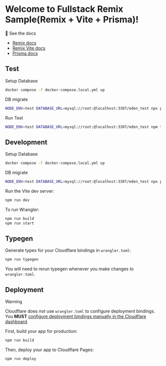 # Welcome to Fullstack Remix Sample(Remix + Vite + Prisma)!

📖 See the docs
- [Remix docs](https://remix.run/docs)
- [Remix Vite docs](https://remix.run/docs/en/main/future/vite)
- [Prisma docs](https://www.prisma.io/docs/orm)

## Test

Setup Database
```sh
docker compose -f docker-compose.local.yml up
```

DB migrate
```sh
NODE_ENV=test DATABASE_URL=mysql://root:@localhost:3307/eden_test npx prisma migrate reset --force
```

Run Test
```sh
NODE_ENV=test DATABASE_URL=mysql://root:@localhost:3307/eden_test npm test
```

## Development

Setup Database
```sh
docker compose -f docker-compose.local.yml up
```

DB migrate
```sh
NODE_ENV=test DATABASE_URL=mysql://root:@localhost:3307/eden_test npx prisma migrate reset --force
```

Run the Vite dev server:

```sh
npm run dev
```

To run Wrangler:

```sh
npm run build
npm run start
```

## Typegen

Generate types for your Cloudflare bindings in `wrangler.toml`:

```sh
npm run typegen
```

You will need to rerun typegen whenever you make changes to `wrangler.toml`.

## Deployment

> [!WARNING]
> Cloudflare does _not_ use `wrangler.toml` to configure deployment bindings.
> You **MUST** [configure deployment bindings manually in the Cloudflare dashboard][bindings].

First, build your app for production:

```sh
npm run build
```

Then, deploy your app to Cloudflare Pages:

```sh
npm run deploy
```

[bindings]: https://developers.cloudflare.com/pages/functions/bindings/
